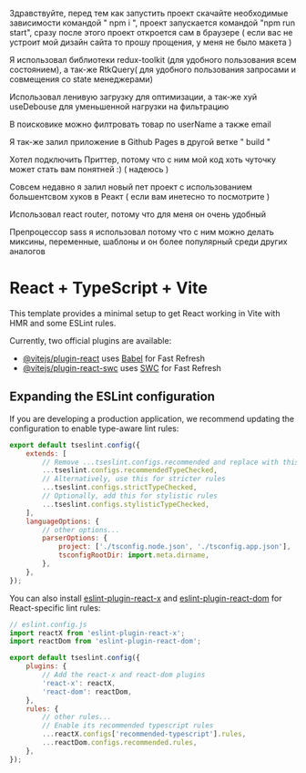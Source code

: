 Здравствуйте, перед тем как запустить проект скачайте необходимые зависимости командой " npm i ", проект запускается командой "npm run start", сразу после этого проект откроется сам в браузере ( если вас не устроит мой дизайн сайта то прошу прощения, у меня не было макета )

Я использовал библиотеки redux-toolkit (для удобного пользования всем состоянием), а так-же RtkQuery( для удобного пользования запросами и совмещения со state менеджерами)

Использовал ленивую загрузку для оптимизации, а так-же хуй useDebouse для уменьшенной нагрузки на фильтрацию

В поисковике можно филтровать товар по userName а также email

Я так-же залил приложение в Github Pages в другой ветке " build "

Хотел подключить Приттер, потому что с ним мой код хоть чуточку может стать вам понятней :) ( надеюсь )

Совсем недавно я залил новый пет проект с использованием большентсвом хуков в Реакт ( если вам инетесно то посмотрите )

Использовал react router, потому что для меня он очень удобный

Препроцессор sass я использовал потому что с ним можно делать миксины, переменные, шаблоны и он более популярный среди других аналогов

# React + TypeScript + Vite

This template provides a minimal setup to get React working in Vite with HMR and some ESLint rules.

Currently, two official plugins are available:

-   [@vitejs/plugin-react](https://github.com/vitejs/vite-plugin-react/blob/main/packages/plugin-react/README.md) uses [Babel](https://babeljs.io/) for Fast Refresh
-   [@vitejs/plugin-react-swc](https://github.com/vitejs/vite-plugin-react-swc) uses [SWC](https://swc.rs/) for Fast Refresh

## Expanding the ESLint configuration

If you are developing a production application, we recommend updating the configuration to enable type-aware lint rules:

```js
export default tseslint.config({
    extends: [
        // Remove ...tseslint.configs.recommended and replace with this
        ...tseslint.configs.recommendedTypeChecked,
        // Alternatively, use this for stricter rules
        ...tseslint.configs.strictTypeChecked,
        // Optionally, add this for stylistic rules
        ...tseslint.configs.stylisticTypeChecked,
    ],
    languageOptions: {
        // other options...
        parserOptions: {
            project: ['./tsconfig.node.json', './tsconfig.app.json'],
            tsconfigRootDir: import.meta.dirname,
        },
    },
});
```

You can also install [eslint-plugin-react-x](https://github.com/Rel1cx/eslint-react/tree/main/packages/plugins/eslint-plugin-react-x) and [eslint-plugin-react-dom](https://github.com/Rel1cx/eslint-react/tree/main/packages/plugins/eslint-plugin-react-dom) for React-specific lint rules:

```js
// eslint.config.js
import reactX from 'eslint-plugin-react-x';
import reactDom from 'eslint-plugin-react-dom';

export default tseslint.config({
    plugins: {
        // Add the react-x and react-dom plugins
        'react-x': reactX,
        'react-dom': reactDom,
    },
    rules: {
        // other rules...
        // Enable its recommended typescript rules
        ...reactX.configs['recommended-typescript'].rules,
        ...reactDom.configs.recommended.rules,
    },
});
```
